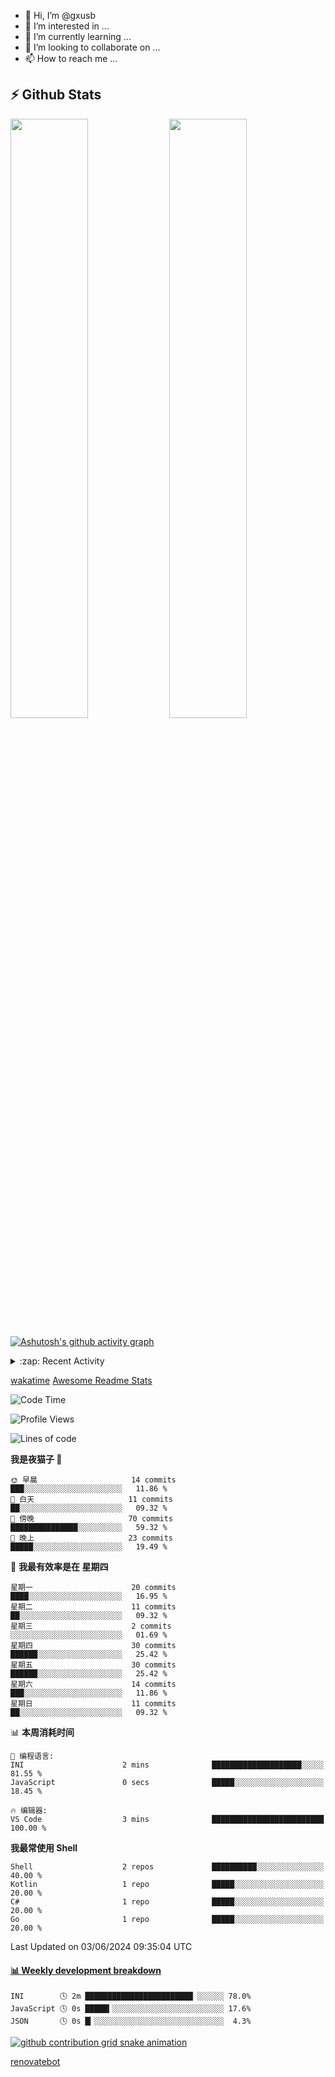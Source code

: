 - 👋 Hi, I’m @gxusb
- 👀 I’m interested in ...
- 🌱 I’m currently learning ...
- 💞️ I’m looking to collaborate on ...
- 📫 How to reach me ...

## ⚡ Github Stats

<p align="left">
  <img width="49.6%" src="https://github-readme-stats.vercel.app/api?username=gxusb&show_icons=true&theme=tokyonight&hide_border=true&locale=cn">
  <img width="49.6%" src="https://github-readme-streak-stats.herokuapp.com?user=gxusb&theme=dark&locale=zh&fire=92DD6B&ring=6FAFDD">
</p>

[![Ashutosh's github activity graph](https://github-readme-activity-graph.vercel.app/graph?username=gxusb&bg_color=d4e3fe&color=9e4c98&line=669c35&point=d29d00&area=true&hide_border=true)](https://github.com/ashutosh00710/github-readme-activity-graph)

<!---
<p align="left">
    <img width="49.5%" src="https://github-readme-stats.vercel.app/api?username=gxusb&show_icons=true&count_private=true&title_color=006400&text_color=000080&bg_color=30,00FFFF,40E0D0,00CED1&locale=cn">
  <img width="49.5%" src="https://github-readme-stats.vercel.app/api/top-langs/?username=gxusb&title_color=006400&text_color=000080&layout=compact&bg_color=30,00FFFF,40E0D0,00CED1&locale=cn">
</p>
--->

<details>
<summary>:zap: Recent Activity</summary>
<!--START_SECTION:activity-->

1. 🗣 Commented on [#56](https://github.com/hua0512/stream-rec/issues/56#issuecomment-2094036741) in [hua0512/stream-rec](https://github.com/hua0512/stream-rec)
2. 🗣 Commented on [#56](https://github.com/hua0512/stream-rec/issues/56#issuecomment-2081716751) in [hua0512/stream-rec](https://github.com/hua0512/stream-rec)
3. 🗣 Commented on [#56](https://github.com/hua0512/stream-rec/issues/56#issuecomment-2067642109) in [hua0512/stream-rec](https://github.com/hua0512/stream-rec)
4. 🗣 Commented on [#56](https://github.com/hua0512/stream-rec/issues/56#issuecomment-2067637130) in [hua0512/stream-rec](https://github.com/hua0512/stream-rec)
5. ❗ Opened issue [#56](https://github.com/hua0512/stream-rec/issues/56) in [hua0512/stream-rec](https://github.com/hua0512/stream-rec)
6. ❗ Opened issue [#50](https://github.com/hua0512/stream-rec/issues/50) in [hua0512/stream-rec](https://github.com/hua0512/stream-rec)
7. 🗣 Commented on [#5](https://github.com/v03413/ServerStatus-Client/issues/5) in [v03413/ServerStatus-Client](https://github.com/v03413/ServerStatus-Client)
8. ❗️ Opened issue [#5](https://github.com/v03413/ServerStatus-Client/issues/5) in [v03413/ServerStatus-Client](https://github.com/v03413/ServerStatus-Client)
9. ❗️ Opened issue [#2233](https://github.com/alist-org/alist/issues/2233) in [alist-org/alist](https://github.com/alist-org/alist)
10. ❗️ Opened issue [#194](https://github.com/cppla/ServerStatus/issues/194) in [cppla/ServerStatus](https://github.com/cppla/ServerStatus)

<!--END_SECTION:activity-->
</details>


[wakatime](https://wakatime.com/dashboard) [Awesome Readme Stats](https://github.com/marketplace/actions/profile-readme-development-stats)

<!--START_SECTION:waka-->
![Code Time](http://img.shields.io/badge/Code%20Time-161%20hrs%2036%20mins-blue)

![Profile Views](http://img.shields.io/badge/%E4%B8%AA%E4%BA%BA%E8%B5%84%E6%96%99%E8%A7%82%E7%9C%8B%E6%AC%A1%E6%95%B0-0-blue)

![Lines of code](https://img.shields.io/badge/%E4%BB%8E%E3%80%8CHello%20World%E3%80%8D%E8%B5%B7%E6%88%91%E5%B7%B2%E7%BB%8F%E5%86%99%E4%BA%86-1.9%20thousand%20%E8%A1%8C%E4%BB%A3%E7%A0%81-blue)

**我是夜猫子 🦉** 

```text
🌞 早晨                     14 commits          ███░░░░░░░░░░░░░░░░░░░░░░   11.86 % 
🌆 白天                     11 commits          ██░░░░░░░░░░░░░░░░░░░░░░░   09.32 % 
🌃 傍晚                     70 commits          ███████████████░░░░░░░░░░   59.32 % 
🌙 晚上                     23 commits          █████░░░░░░░░░░░░░░░░░░░░   19.49 % 
```
📅 **我最有效率是在 星期四** 

```text
星期一                      20 commits          ████░░░░░░░░░░░░░░░░░░░░░   16.95 % 
星期二                      11 commits          ██░░░░░░░░░░░░░░░░░░░░░░░   09.32 % 
星期三                      2 commits           ░░░░░░░░░░░░░░░░░░░░░░░░░   01.69 % 
星期四                      30 commits          ██████░░░░░░░░░░░░░░░░░░░   25.42 % 
星期五                      30 commits          ██████░░░░░░░░░░░░░░░░░░░   25.42 % 
星期六                      14 commits          ███░░░░░░░░░░░░░░░░░░░░░░   11.86 % 
星期日                      11 commits          ██░░░░░░░░░░░░░░░░░░░░░░░   09.32 % 
```


📊 **本周消耗时间** 

```text
💬 编程语言: 
INI                      2 mins              ████████████████████░░░░░   81.55 % 
JavaScript               0 secs              █████░░░░░░░░░░░░░░░░░░░░   18.45 % 

🔥 编辑器: 
VS Code                  3 mins              █████████████████████████   100.00 % 
```

**我最常使用 Shell** 

```text
Shell                    2 repos             ██████████░░░░░░░░░░░░░░░   40.00 % 
Kotlin                   1 repo              █████░░░░░░░░░░░░░░░░░░░░   20.00 % 
C#                       1 repo              █████░░░░░░░░░░░░░░░░░░░░   20.00 % 
Go                       1 repo              █████░░░░░░░░░░░░░░░░░░░░   20.00 % 
```




 Last Updated on 03/06/2024 09:35:04 UTC
<!--END_SECTION:waka-->

<!-- waka-box start -->
#### <a href="https://gist.github.com/595eec8ae8745b516c9a8ad8a265a100" target="_blank">📊 Weekly development breakdown</a>
```text
INI        🕓 2m ████████████████████████▏░░░░░░ 78.0%
JavaScript 🕓 0s █████▍░░░░░░░░░░░░░░░░░░░░░░░░░ 17.6%
JSON       🕓 0s █▎░░░░░░░░░░░░░░░░░░░░░░░░░░░░░  4.3%
```
<!-- Powered by https://github.com/YouEclipse/waka-box-go . -->
<!-- waka-box end -->

[![github contribution grid snake animation](https://raw.githubusercontent.com/gxusb/gxusb/output/github-contribution-grid-snake.svg)](https://github.com/gxusb)

<!---
gxusb/gxusb is a ✨ special ✨ repository because its `README.md` (this file) appears on your GitHub profile.
You can click the Preview link to take a look at your changes.
--->

[renovatebot](https://app.renovatebot.com/dashboard)
